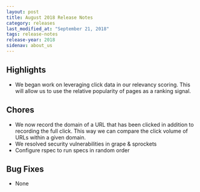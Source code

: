 ```yaml
---
layout: post
title: August 2018 Release Notes
category: releases
last_modified_at: "September 21, 2018"
tags: release-notes
release-year: 2018
sidenav: about_us
---
```


## Highlights
* We began work on leveraging click data in our relevancy scoring. This will allow us to use the relative popularity of pages as a ranking signal.

## Chores
* We now record the domain of a URL that has been clicked in addition to recording the full click. This way we can compare the click volume of URLs within a given domain.
* We resolved security vulnerabilities in grape & sprockets
* Configure rspec to run specs in random order

## Bug Fixes
* None
